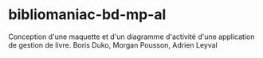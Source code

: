# bibliomaniac-bd-mp-al
Conception d'une maquette et d'un diagramme d'activité d'une application de gestion de livre. Boris Duko, Morgan Pousson, Adrien Leyval
